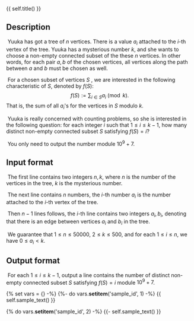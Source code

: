 {{ self.title() }}

## Description

​	Yuuka has got a tree of $n$ vertices. There is a value $a_i$ attached to the $i$-th vertex of the tree. Yuuka has a mysterious number $k$, and she wants to choose a non-empty connected subset of the these $n$ vertices. In other words, for each pair $a,b$ of the chosen vertices, all vertices along the path between $a$ and $b$ must be chosen as well.

​	For a chosen subset of vertices $S$ , we are interested in the following characteristic of $S$, denoted by $f(S)$:
$$
f(S) := \sum_{i \in S} a_i \pmod k.
$$
​	That is, the sum of all $a_i​$'s for the vertices in $S​$ modulo $k​$. 

​	Yuuka is really concerned with counting problems, so she is interested in the following question: for each integer $i$ such that $1 \le i \le k -1$, how many distinct non-empty connected subset $S$ satisfying $f(S) = i$?

​	You only need to output the number module $10^9 + 7$.

## Input format

​	The first line contains two integers $n,k$, where $n$ is the number of the vertices in the tree, $k$ is the mysterious number.

​	The next line contains $n$ numbers, the $i$-th number $a_i$ is the number attached to the $i$-th vertex of the tree.

​	Then $n-1$ lines follows,  the $i$-th line contains two integers $a_i,b_i$, denoting that there is an edge between vertices $a_i$ and $b_i$ in the tree.

​	We guarantee that $1 \le n \le 50000$, $2 \le k \le 500$, and for each $1 \le i \le n$, we have $0 \le a_i < k$. 

## Output format

​	For each $1 \le i \le k-1$, output a line contains the number of distinct non-empty connected subset $S$ satisfying $f(S) = i$ module $10^9 + 7$.

{% set vars = {} -%}
{%- do vars.__setitem__('sample_id', 1) -%}
{{ self.sample_text() }}

{% do vars.__setitem__('sample_id', 2) -%}
{{- self.sample_text() }}


